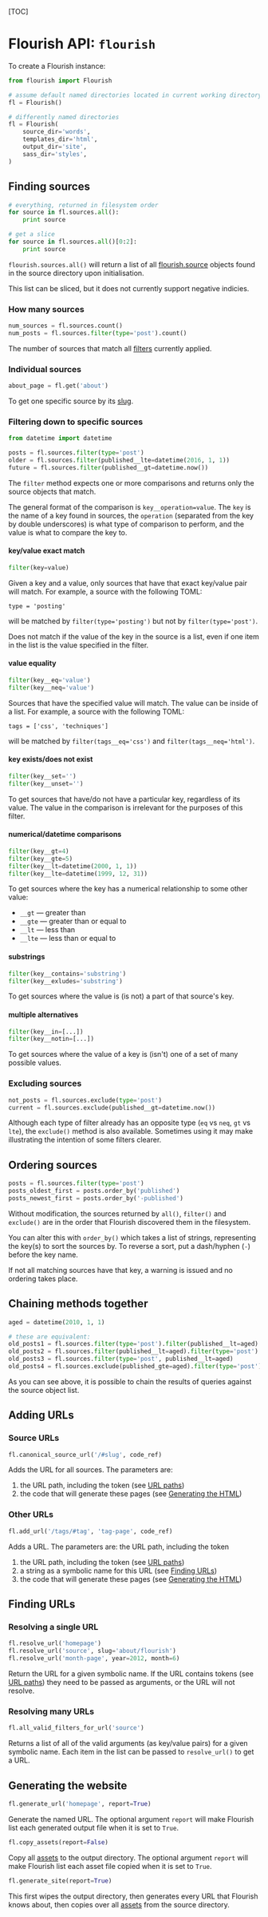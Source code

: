 [TOC]

# Flourish API: `flourish`

To create a Flourish instance:

```python
from flourish import Flourish

# assume default named directories located in current working directory
fl = Flourish()

# differently named directories
fl = Flourish(
    source_dir='words',
    templates_dir='html',
    output_dir='site',
    sass_dir='styles',
)
```


## Finding sources

```python
# everything, returned in filesystem order
for source in fl.sources.all():
    print source

# get a slice
for source in fl.sources.all()[0:2]:
    print source
```

`flourish.sources.all()` will return a list of all
[flourish.source](/api-flourish-source/) objects found in the source directory
upon initialisation.

This list can be sliced, but it does not currently support negative indicies.

### How many sources

```python
num_sources = fl.sources.count()
num_posts = fl.sources.filter(type='post').count()
```

The number of sources that match all
[filters](#filtering-down-to-specific-sources) currently applied.

### Individual sources

```python
about_page = fl.get('about')
```

To get one specific source by its [slug](/adding-sources/#the-slug).

### Filtering down to specific sources

```python
from datetime import datetime

posts = fl.sources.filter(type='post')
older = fl.sources.filter(published__lte=datetime(2016, 1, 1))
future = fl.sources.filter(published__gt=datetime.now())
```

The `filter` method expects one or more comparisons and returns only the
source objects that match.

The general format of the comparison is `key__operation=value`. The `key` is
the name of a key found in sources, the `operation` (separated from the key by
double underscores) is what type of comparison to perform, and the value is
what to compare the key to.

#### key/value exact match

```python
filter(key=value)
```

Given a key and a value, only sources that have that exact key/value pair will
match. For example, a source with the following TOML:

    type = 'posting'

will be matched by `filter(type='posting')` but not by `filter(type='post')`.

Does not match if the value of the key in the source is a list, even if one
item in the list is the value specified in the filter.

#### value equality

```python
filter(key__eq='value')
filter(key__neq='value')
```

Sources that have the specified value will match. The value can be inside of
a list. For example, a source with the following TOML:

    tags = ['css', 'techniques']

will be matched by `filter(tags__eq='css')` and `filter(tags__neq='html')`.

#### key exists/does not exist

```python
filter(key__set='')
filter(key__unset='')
```

To get sources that have/do not have a particular key, regardless of its
value. The value in the comparison is irrelevant for the purposes of this
filter.

#### numerical/datetime comparisons

```python
filter(key__gt=4)
filter(key__gte=5)
filter(key__lt=datetime(2000, 1, 1))
filter(key__lte=datetime(1999, 12, 31))
```

To get sources where the key has a numerical relationship to some other value:

  * `__gt` — greater than
  * `__gte` — greater than or equal to
  * `__lt` — less than
  * `__lte` — less than or equal to

#### substrings

```python
filter(key__contains='substring')
filter(key__exludes='substring')
```

To get sources where the value is (is not) a part of that source's key.

#### multiple alternatives

```python
filter(key__in=[...])
filter(key__notin=[...])
```

To get sources where the value of a key is (isn't) one of a set of many
possible values.


### Excluding sources

```python
not_posts = fl.sources.exclude(type='post')
current = fl.sources.exclude(published__gt=datetime.now())
```

Although each type of filter already has an opposite type (`eq` vs `neq`, `gt`
vs `lte`), the `exclude()` method is also available. Sometimes using it may
make illustrating the intention of some filters clearer.


## Ordering sources

```python
posts = fl.sources.filter(type='post')
posts_oldest_first = posts.order_by('published')
posts_newest_first = posts.order_by('-published')
```

Without modification, the sources returned by `all()`, `filter()` and
`exclude()` are in the order that Flourish discovered them in the filesystem.

You can alter this with `order_by()` which takes a list of strings,
representing the key(s) to sort the sources by. To reverse a sort, put a 
dash/hyphen (`-`) before the key name.

If not all matching sources have that key, a warning is issued and no
ordering takes place.


## Chaining methods together

```python
aged = datetime(2010, 1, 1)

# these are equivalent:
old_posts1 = fl.sources.filter(type='post').filter(published__lt=aged)
old_posts2 = fl.sources.filter(published__lt=aged).filter(type='post')
old_posts3 = fl.sources.filter(type='post', published__lt=aged)
old_posts4 = fl.sources.exclude(published_gte=aged).filter(type='post')
```

As you can see above, it is possible to chain the results of queries against
the source object list.


## Adding URLs

### Source URLs

```python
fl.canonical_source_url('/#slug', code_ref)
```

Adds the URL for all sources. The parameters are:

 1. the URL path, including the token
    (see [URL paths](/adding-urls/#url-paths))
 2. the code that will generate these pages
    (see [Generating the HTML](/generating-html/))

### Other URLs

```python
fl.add_url('/tags/#tag', 'tag-page', code_ref)
```

Adds a URL. The parameters are: the URL path, including the token

 1. the URL path, including the token
    (see [URL paths](/adding-urls/#url-paths))
 2. a string as a symbolic name for this URL
    (see [Finding URLs](#finding-urls))
 3. the code that will generate these pages 
    (see [Generating the HTML](/generating-html/))


## Finding URLs

### Resolving a single URL

```python
fl.resolve_url('homepage')
fl.resolve_url('source', slug='about/flourish')
fl.resolve_url('month-page', year=2012, month=6)
```

Return the URL for a given symbolic name. If the URL contains tokens (see
[URL paths](/adding-urls/#url-paths)) they need to be passed as arguments,
or the URL will not resolve.


### Resolving many URLs

```python
fl.all_valid_filters_for_url('source')
```

Returns a list of all of the valid arguments (as key/value pairs) for a given
symbolic name. Each item in the list can be passed to `resolve_url()` to 
get a URL.


## Generating the website

```python
fl.generate_url('homepage', report=True)
```

Generate the named URL. The optional argument `report` will make Flourish list
each generated output file when it is set to `True`.

```python
fl.copy_assets(report=False)
```

Copy all [assets](/adding-assets/) to the output directory. The optional
argument `report` will make Flourish list each asset file copied when it
is set to `True`.


```python
fl.generate_site(report=True)
```

This first wipes the output directory, then generates every URL that Flourish
knows about, then copies over all [assets](/adding-assets/) from the source
directory.
